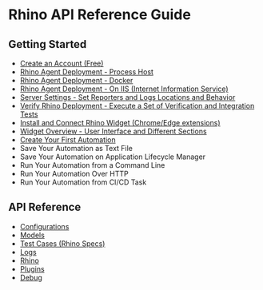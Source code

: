 # Rhino API Reference Guide

## Getting Started
* [Create an Account (Free)](./GettingStarted/Register.md 'Register')
* [Rhino Agent Deployment - Process Host](./GettingStarted/Deployment.md 'Deployment')
* [Rhino Agent Deployment - Docker](./GettingStarted/DeploymentDocker.md 'DeploymentDocker')
* [Rhino Agent Deployment - On IIS (Internet Information Service)](./GettingStarted/DeploymentIIS.md 'DeploymentIIS')
* [Server Settings - Set Reporters and Logs Locations and Behavior](./GettingStarted/ServerSettings.md 'ServerSettings')
* [Verify Rhino Deployment - Execute a Set of Verification and Integration Tests](./GettingStarted/VerifyDeployment.md 'VerifyDeployment')
* [Install and Connect Rhino Widget (Chrome/Edge extensions)](./GettingStarted/ConnectWidget.md 'ConnectWidget')
* [Widget Overview - User Interface and Different Sections](./GettingStarted/WidgetOverview.md 'WidgetOverview')
* [Create Your First Automation](./GettingStarted/YourFirstAutomation.md 'YourFirstAutomation')
* Save Your Automation as Text File
* Save Your Automation on Application Lifecycle Manager
* Run Your Automation from a Command Line
* Run Your Automation Over HTTP
* Run Your Automation from CI/CD Task

## API Reference
* [Configurations](./ApiReference/Configurations.md 'Configurations')
* [Models](./ApiReference/Models.md 'Models')
* [Test Cases (Rhino Specs)](./ApiReference/TestCases.md 'TestCases')
* [Logs](./ApiReference/Logs.md 'Logs')
* [Rhino](./ApiReference/Rhino.md 'Rhino')
* [Plugins](./ApiReference/Plugins.md 'Plugins')
* [Debug](./ApiReference/Debug.md 'Debug')